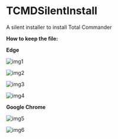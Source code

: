 # TCMDSilentInstall

A silent installer to install Total Commander

__How to keep the file:__

__Edge__

![img1](https://i.imgur.com/ScV81WL.png)

![img2](https://user-images.githubusercontent.com/93790230/160257015-f409cd4f-68ee-4b54-ba01-5a89c1eafd90.png)

![img3](https://user-images.githubusercontent.com/93790230/160257050-baf3bdaf-4243-4a77-8904-5e4766ec306f.png)

![img4](https://user-images.githubusercontent.com/93790230/160257092-a170347e-ce38-4438-a4b5-9ae592bbb7a5.png)


__Google Chrome__

![img5](https://user-images.githubusercontent.com/93790230/160257152-093f6442-9e99-4fde-b4d9-41bb6ab39a38.png)

![img6](https://user-images.githubusercontent.com/93790230/160257170-c48b68de-4ad6-4521-9227-fac3a4f4a532.png)

